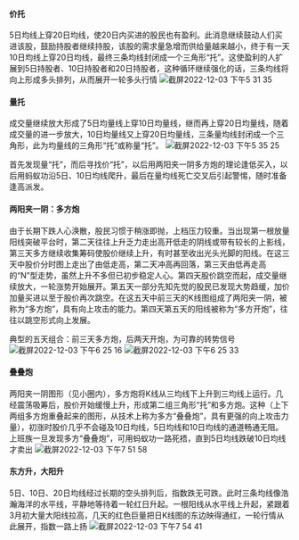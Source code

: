 #### 价托
5日均线上穿20日均线，使20日内买进的股民也有盈利。此消息继续鼓动人们买进该股，鼓励持股者继续持股，该股的需求量急增而供给量越来越小，终于有一天10日均线上穿20日均线，最终三条均线封闭成一个三角形“托”。这使盈利的人扩展到5日持股者、10日持股者和20日持股者，这种循环继续强化的话，三条均线将向上形成多头排列，从而展开一轮多头行情
![截屏2022-12-03 下午5 31 35](https://user-images.githubusercontent.com/51043636/205434177-5a4a6300-5464-4328-a845-8dadbdc4d997.png)
#### 量托
成交量继续放大形成了5日均量线上穿10日均量线，继而再上穿20日均量线，随着成交量的进一步放大，10日均量线又上穿20日均量线，三条量均线封闭成一个三角形，此为均量线的三角形“托”或称量“托”。
![截屏2022-12-03 下午5 35 25](https://user-images.githubusercontent.com/51043636/205434274-df9d7ebf-70e8-477b-b00e-13ed00c36b7f.png)

首先发现量“托”，而后寻找价“托”，以后用两阳夹一阴多方炮的理论逢低买入，以后用蚂蚁功沿5日、10日均线爬升，最后在量均线死亡交叉后引起警惕，随时准备逢高派发。
#### 两阳夹一阴：多方炮
由于长期下跌人心涣散，股民习惯于稍涨即抛，上档压力较重。当出现第一根放量阳线突破平台时，第二天往往上升乏力走出高开低走的阴线或带有较长的上影线，第三天多方继续收集筹码使股价继续上升，有时甚至收出光头光脚的阳线。在这三天中股价分时图上走出了由低走高，第二天冲高再回落，第三天由低再走高的“N”型走势，虽然上升不多但已初步稳定人心。第四天股价跳空而起，成交量继续放大，一轮涨势开始展开。第五天一部分先知先觉的股民已发现大势趋缓，加价加量买进以至于股价再次跳空。在这五天中前三天的K线图组成了两阳夹一阴，被称为“多方炮”，具有向上攻击的能力。第四天第五天的阳线被称为“多方开炮”，往往以跳空形式向上发展。

典型的五天组合：前三天多方炮，后两天开炮，为可靠的转势信号
![截屏2022-12-03 下午6 25 16](https://user-images.githubusercontent.com/51043636/205436333-9e528f8c-86c0-4cfb-988c-fe439b2ce2bc.png)
![截屏2022-12-03 下午6 25 33](https://user-images.githubusercontent.com/51043636/205436342-4391c645-a4f0-4192-875c-2d54b7218abe.png)
#### 叠叠炮
两阳夹一阴图形（见小圈内），多方炮将K线从三均线下上升到三均线上运行。几经震荡吸筹后，股价开始缓慢上升，形成第二组三角形“托”和多方炮。这种（上下两组多方炮重叠起来的图形，从技术上称为多方“叠叠炮”，具有更强的向上攻击力量），初涨时股价几乎不会碰及10日均线，5日均线和10日均线的通道畅通无阻。上班族一旦发现多方“叠叠炮”，可用蚂蚁功一路死捂，直到5日均线跌破10日均线才卖出
![截屏2022-12-03 下午7 51 58](https://user-images.githubusercontent.com/51043636/205439588-102effa0-2cf1-4e32-b3e7-3c965c9558b3.png)
#### 东方升，大阳升
5日、10日、20日均线经过长期的空头排列后，指数跌无可跌。此时三条均线像浩瀚海洋的水平线，平静地等待着一轮红日升起。一根阳线从水平线上升起，紧跟着3月初大量大阳线拉高，几天的红色巨量把日K线图的东边映得通红，一轮行情从此展开，指数一路上扬
![截屏2022-12-03 下午7 54 41](https://user-images.githubusercontent.com/51043636/205439694-05ecf3af-9f85-4132-b43b-cde8ecacd013.png)
